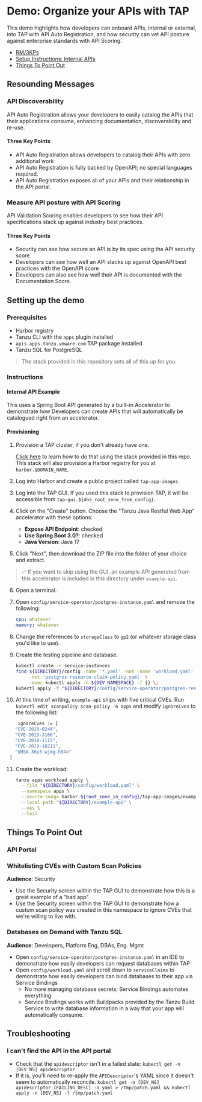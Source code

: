 # Demo: Organize your APIs with TAP

This demo highlights how developers can onboard APIs, internal or external,
into TAP with API Auto Registration, and how security can vet API posture
against enterprise standards with API Scoring.

- [RM/3KPs](#resounding-messages)
- [Setup Instructions: Internal APIs](#internal-api-demo)
- [Things To Point Out](#things-to-point-out)

## Resounding Messages

### API Discoverability

API Auto Registration allows your developers to easily catalog the APIs
that their applications consume, enhancing documentation, discoverability and
re-use.

#### Three Key Points

- API Auto Registration allows developers to catalog their APIs with zero
  additional work
- API Auto Registration is fully backed by OpenAPI; no special languages
  required.
- API Auto Registration exposes all of your APIs and their relationship in the
  API portal.

### Measure API posture with API Scoring

API Validation Scoring enables developers to see how their API specifications
stack up against industry best practices.

#### Three Key Points

- Security can see how secure an API is by its spec using the API security score
- Developers can see how well an API stacks up against OpenAPI best practices
  with the OpenAPI score
- Developers can also see how well their API is documented with the
  Documentation Score.

## Setting up the demo

### Prerequisites

- Harbor registry
- Tanzu CLI with the `apps` plugin installed
- `apis.apps.tanzu.vmware.com` TAP package installed
- Tanzu SQL for PostgreSQL

> The stack provided in this repository sets all of this up for you.

### Instructions

#### Internal API Example

This uses a Spring Boot API generated by a built-in Accelerator to demonstrate
how Developers can create APIs that will automatically be catalogued right
from an accelerator.

#### Provisioning

1. Provision a TAP cluster, if you don't already have one.

   [Click here](../../../README.md) to learn how to do that using the stack
   provided in this repo. This stack will also provision a Harbor registry for
   you at `harbor.$DOMAIN_NAME`.

2. Log into Harbor and create a public project called `tap-app-images`.

3. Log into the TAP GUI. If you used this stack to provision TAP,
   it will be accessible from `tap-gui.${dns_root_zone_from_config}`.

4. Click on the "Create" button. Choose the "Tanzu Java Restful Web App"
   accelerator with these options:
   - **Expose API Endpoint**: checked
   - **Use Spring Boot 3.0?**: checked
   - **Java Version**: Java 17

5. Click "Next", then download the ZIP file into the folder of your choice and
   extract.

> ✅ If you want to skip using the GUI, an example API generated from this
> accelerator is included in this directory under `example-api`.

6. Open a terminal.

7. Open `config/service-operator/postgres-instance.yaml` and remove the
   following:

   ```yaml
   cpu: whatever
   memory: whatever
   ```

8. Change the references to `storageClass` to `gp2` (or whatever storage
   class you'd like to use).

9. Create the testing pipeline and database.

   ```sh
   kubectl create -n service-instances
   find ${DIRECTORY}/config -name '*.yaml' -not -name 'workload.yaml' \
        -not 'postgres-resource-claim-policy.yaml' \
        -exec kubectl apply -n ${DEV_NAMESPACE} -f {} \;
   kubectl apply -f "${DIRECTORY}/config/service-operator/postgres-resource-claim-policy.yaml"
   ```

10. At this time of writing, `example-api` ships with five critical CVEs.
   Run `kubectl edit scanpolicy scan-policy -n apps` and modify
   `ignoreCves` to the following list:

   ```sh
       ignoreCves := [
      "CVE-2015-0244",
      "CVE-2015-3166",
      "CVE-2018-1115",
      "CVE-2019-10211",
      "GHSA-36p3-wjmg-h94x"
    ]
   ```

11. Create the workload:

    ```sh
    tanzu apps workload apply \
      --file "${DIRECTORY}/config/workload.yaml" \
      --namespace apps \
      --source-image harbor.${root_zone_in_config}/tap-app-images/example-api \
      --local-path "${DIRECTORY}/example-api" \
      --yes \
      --tail
    ```

## Things To Point Out

### API Portal

### Whitelisting CVEs with Custom Scan Policies

**Audience**: Security

- Use the Security screen within the TAP GUI to demonstrate how this is a great
  example of a "bad app"
- Use the Security screen within the TAP GUI to demonstrate how a custom
  scan policy was created in this namespace to ignore CVEs that we're
  willing to live with.

### Databases on Demand with Tanzu SQL

**Audience**: Developers, Platform Eng, DBAs, Eng. Mgmt

- Open `config/service-operator/postgres-instance.yaml` in an IDE
  to demonstrate how easily developers can request databases within TAP
- Open `config/workload.yaml` and scroll down to `serviceClaims` to
  demonstrate how easily developers can bind databases to their app via
  Service Bindings
    - No more managing database secrets; Service Bindings automates
      everything
    - Service Bindings works with Buildpacks provided by the Tanzu
      Build Service to write database information in a way that
      your app will automatically consume.

## Troubleshooting

### I can't find the API in the API portal

- Check that the `apidescriptor` isn't in a failed state: `kubectl get -n
  [DEV_NS] apidescriptor`
- If it is, you'll need to re-apply the `APIDescriptor`'s YAML since it doesn't
  seem to automatically reconcile. `kubectl get -n [DEV_NS] apidescriptor
  [FAILING_DESC] -o yaml > /tmp/patch.yaml && kubectl apply -n [DEV_NS] -f
  /tmp/patch.yaml`
